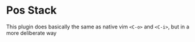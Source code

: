# Pos Stack

This plugin does basically the same as native vim `<C-o>` and `<C-i>`, but in a more deliberate way
